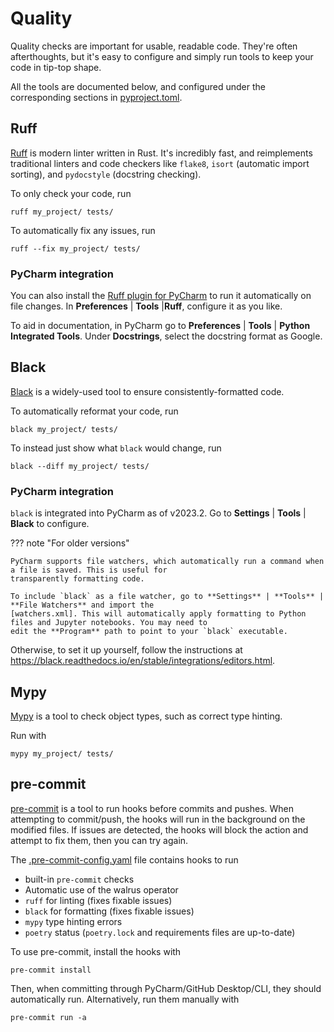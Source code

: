 # Quality

Quality checks are important for usable, readable code. They're often afterthoughts, but it's easy to configure and
simply run tools to keep your code in tip-top shape.

All the tools are documented below, and configured under the corresponding sections in [pyproject.toml].

## Ruff

[Ruff] is modern linter written in Rust. It's incredibly fast, and reimplements traditional linters and code checkers
like `flake8`, `isort` (automatic import sorting), and `pydocstyle` (docstring checking).

To only check your code, run

```shell
ruff my_project/ tests/
```

To automatically fix any issues, run

```shell
ruff --fix my_project/ tests/
```

### PyCharm integration

You can also install the [Ruff plugin for PyCharm] to run it automatically on file changes. In **Preferences** |
**Tools** |**Ruff**, configure it as you like.

To aid in documentation, in PyCharm go to **Preferences** | **Tools** | **Python Integrated Tools**. Under
**Docstrings**, select the docstring format as Google.

## Black

[Black] is a widely-used tool to ensure consistently-formatted code.

To automatically reformat your code, run

```shell
black my_project/ tests/
```

To instead just show what `black` would change, run

```shell
black --diff my_project/ tests/
```

### PyCharm integration

`black` is integrated into PyCharm as of v2023.2. Go to **Settings** | **Tools** | **Black** to configure.

??? note "For older versions"

    PyCharm supports file watchers, which automatically run a command when a file is saved. This is useful for
    transparently formatting code.

    To include `black` as a file watcher, go to **Settings** | **Tools** | **File Watchers** and import the
    [watchers.xml]. This will automatically apply formatting to Python files and Jupyter notebooks. You may need to
    edit the **Program** path to point to your `black` executable.

Otherwise, to set it up yourself, follow the instructions
at <https://black.readthedocs.io/en/stable/integrations/editors.html>.

## Mypy

[Mypy] is a tool to check object types, such as correct type hinting.

Run with

```shell
mypy my_project/ tests/
```

## pre-commit

[pre-commit] is a tool to run hooks before commits and pushes. When attempting to commit/push, the hooks will run in the
background on the modified files. If issues are detected, the hooks will block the action and attempt to fix them, then
you can try again.

The [.pre-commit-config.yaml] file contains hooks to run

- built-in `pre-commit` checks
- Automatic use of the walrus operator
- `ruff` for linting (fixes fixable issues)
- `black` for formatting (fixes fixable issues)
- `mypy` type hinting errors
- `poetry` status (`poetry.lock` and requirements files are up-to-date)

To use pre-commit, install the hooks with

```shell
pre-commit install
```

Then, when committing through PyCharm/GitHub Desktop/CLI, they should automatically run. Alternatively, run them
manually with

```shell
pre-commit run -a
```

[pyproject.toml]: https://github.com/eshwen/ds-python-boilerplate/blob/main/pyproject.toml

[watchers.xml]: https://github.com/eshwen/ds-python-boilerplate/blob/main/pycharm/watchers.xml

[pre-commit]: https://pre-commit.com/

[Ruff]: https://beta.ruff.rs/docs/

[Black]: https://black.readthedocs.io/en/stable/index.html

[Mypy]: https://mypy.readthedocs.io/en/stable/

[.pre-commit-config.yaml]: https://github.com/eshwen/ds-python-boilerplate/blob/main/.pre-commit-config.yaml

[Ruff plugin for PyCharm]: https://plugins.jetbrains.com/plugin/20574-ruff
